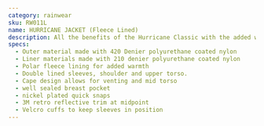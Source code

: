 ```yaml
---
category: rainwear
sku: RW011L
name: HURRICANE JACKET (Fleece Lined)
description: All the benefits of the Hurricane Classic with the added warmth of a polar feece lining.
specs:
  - Outer material made with 420 Denier polyurethane coated nylon
  - Liner materials made with 210 denier polyurethane coated nylon
  - Polar fleece lining for added warmth
  - Double lined sleeves, shoulder and upper torso.
  - Cape design allows for venting and mid torso
  - well sealed breast pocket
  - nickel plated quick snaps
  - 3M retro reflective trim at midpoint
  - Velcro cuffs to keep sleeves in position
---
```

